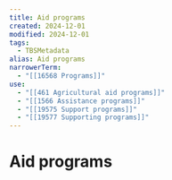 ```yaml
---
title: Aid programs
created: 2024-12-01
modified: 2024-12-01
tags:
  - TBSMetadata
alias: Aid programs
narrowerTerm:
  - "[[16568 Programs]]"
use:
  - "[[461 Agricultural aid programs]]"
  - "[[1566 Assistance programs]]"
  - "[[19575 Support programs]]"
  - "[[19577 Supporting programs]]"
---
```

# Aid programs
